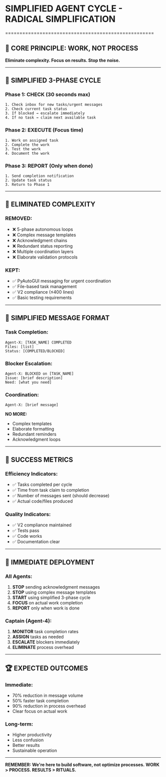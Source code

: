 # SIMPLIFIED AGENT CYCLE - RADICAL SIMPLIFICATION
====================================================

## 🎯 **CORE PRINCIPLE: WORK, NOT PROCESS**

**Eliminate complexity. Focus on results. Stop the noise.**

---

## 🔄 **SIMPLIFIED 3-PHASE CYCLE**

### **Phase 1: CHECK (30 seconds max)**
```
1. Check inbox for new tasks/urgent messages
2. Check current task status
3. If blocked → escalate immediately
4. If no task → claim next available task
```

### **Phase 2: EXECUTE (Focus time)**
```
1. Work on assigned task
2. Complete the work
3. Test the work
4. Document the work
```

### **Phase 3: REPORT (Only when done)**
```
1. Send completion notification
2. Update task status
3. Return to Phase 1
```

---

## 🚫 **ELIMINATED COMPLEXITY**

### **REMOVED:**
- ❌ 5-phase autonomous loops
- ❌ Complex message templates
- ❌ Acknowledgment chains
- ❌ Redundant status reporting
- ❌ Multiple coordination layers
- ❌ Elaborate validation protocols

### **KEPT:**
- ✅ PyAutoGUI messaging for urgent coordination
- ✅ File-based task management
- ✅ V2 compliance (≤400 lines)
- ✅ Basic testing requirements

---

## 📝 **SIMPLIFIED MESSAGE FORMAT**

### **Task Completion:**
```
Agent-X: [TASK_NAME] COMPLETED
Files: [list]
Status: [COMPLETED/BLOCKED]
```

### **Blocker Escalation:**
```
Agent-X: BLOCKED on [TASK_NAME]
Issue: [brief description]
Need: [what you need]
```

### **Coordination:**
```
Agent-X: [brief message]
```

**NO MORE:**
- Complex templates
- Elaborate formatting
- Redundant reminders
- Acknowledgment loops

---

## 🎯 **SUCCESS METRICS**

### **Efficiency Indicators:**
- ✅ Tasks completed per cycle
- ✅ Time from task claim to completion
- ✅ Number of messages sent (should decrease)
- ✅ Actual code/files produced

### **Quality Indicators:**
- ✅ V2 compliance maintained
- ✅ Tests pass
- ✅ Code works
- ✅ Documentation clear

---

## 🚀 **IMMEDIATE DEPLOYMENT**

### **All Agents:**
1. **STOP** sending acknowledgment messages
2. **STOP** using complex message templates
3. **START** using simplified 3-phase cycle
4. **FOCUS** on actual work completion
5. **REPORT** only when work is done

### **Captain (Agent-4):**
1. **MONITOR** task completion rates
2. **ASSIGN** tasks as needed
3. **ESCALATE** blockers immediately
4. **ELIMINATE** process overhead

---

## 🏆 **EXPECTED OUTCOMES**

### **Immediate:**
- 70% reduction in message volume
- 50% faster task completion
- 90% reduction in process overhead
- Clear focus on actual work

### **Long-term:**
- Higher productivity
- Less confusion
- Better results
- Sustainable operation

---

**REMEMBER: We're here to build software, not optimize processes.**
**WORK > PROCESS. RESULTS > RITUALS.**

